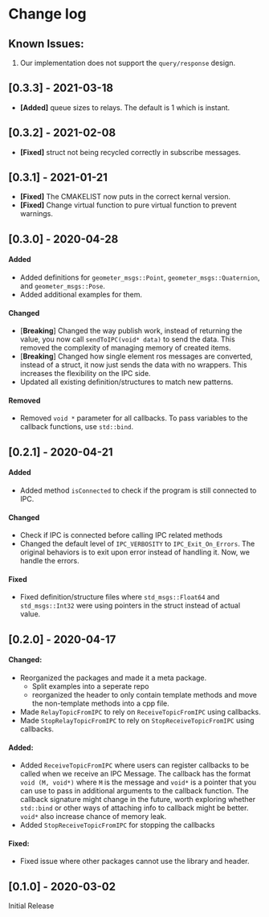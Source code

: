 # Change log

<!-- ## [Unreleased] -->

## Known Issues:
1. Our implementation does not support the `query/response` design.

## [0.3.3] - 2021-03-18
- **[Added]** queue sizes to relays. The default is 1 which is instant.

## [0.3.2] - 2021-02-08
- **[Fixed]** struct not being recycled correctly in subscribe messages.

## [0.3.1] - 2021-01-21
- **[Fixed]** The CMAKELIST now puts in the correct kernal version.
- **[Fixed]** Change virtual function to pure virtual function to prevent warnings.

## [0.3.0] - 2020-04-28
#### Added
- Added definitions for `geometer_msgs::Point`, `geometer_msgs::Quaternion`, and `geometer_msgs::Pose`.
- Added additional examples for them.

#### Changed
- [**Breaking**] Changed the way publish work, instead of returning the value, you now call `sendToIPC(void* data)` to send the data. This removed the complexity of managing memory of created items.
- [**Breaking**] Changed how single element ros messages are converted, instead of a struct, it now just sends the data with no wrappers. This increases the flexibility on the IPC side.
- Updated all existing definition/structures to match new patterns.

#### Removed
- Removed `void *` parameter for all callbacks. To pass variables to the callback functions, use `std::bind`.

## [0.2.1] - 2020-04-21
#### Added
- Added method `isConnected` to check if the program is still connected to IPC.

#### Changed
- Check if IPC is connected before calling IPC related methods
- Changed the default level of `IPC_VERBOSITY` to  `IPC_Exit_On_Errors`. The original behaviors is to exit upon error instead of handling it. Now, we handle the errors.

#### Fixed
- Fixed definition/structure files where `std_msgs::Float64` and `std_msgs::Int32` were using pointers in the struct instead of actual value.

## [0.2.0] - 2020-04-17
#### Changed:
- Reorganized the packages and made it a meta package.
    - Split examples into a seperate repo
    - reorganized the header to only contain template methods and move the non-template methods into a cpp file.
- Made `RelayTopicFromIPC` to rely on `ReceiveTopicFromIPC` using callbacks.
- Made `StopRelayTopicFromIPC` to rely on `StopReceiveTopicFromIPC` using callbacks.

#### Added:
- Added `ReceiveTopicFromIPC` where users can register callbacks to be called when we receive an IPC Message. The callback has the format `void (M, void*)` where `M` is the message and `void*` is a pointer that you can use to pass in additional arguments to the callback function. The callback signature might change in the future, worth exploring whether `std::bind` or other ways of attaching info to callback might be better. `void*` also increase chance of memory leak.
- Added `StopReceiveTopicFromIPC` for stopping the callbacks

#### Fixed:
- Fixed issue where other packages cannot use the library and header.

## [0.1.0] - 2020-03-02
Initial Release 